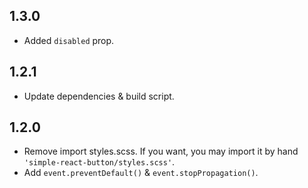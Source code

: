 ## 1.3.0
* Added `disabled` prop.

## 1.2.1
* Update dependencies & build script.

## 1.2.0
* Remove import styles.scss. If you want, you may import it by hand `'simple-react-button/styles.scss'`.
* Add `event.preventDefault()` & `event.stopPropagation()`.
